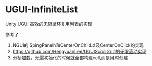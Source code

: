 # UGUI-InfiniteList
Unity UGUI 高效的无限循环复用列表的实现

参考了
1. NGUI的 SpingPanelh和CenterOnChild以及CenterOnClick的实现
2. https://github.com/HengyuanLee/UGUIScrollGrid的无限滚动实现
3. 分桢加载，无需初始化的时候就全部构建cell,而是用时创建
